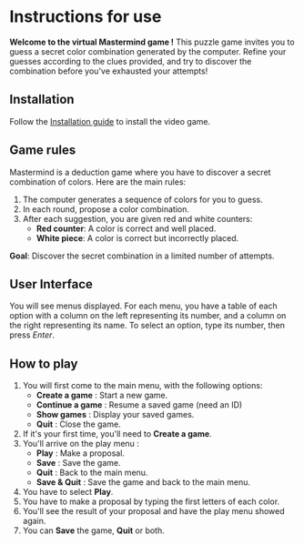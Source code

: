 # Instructions for use

**Welcome to the virtual Mastermind game !**  This puzzle game invites you to guess a secret color combination generated by
the computer. Refine your guesses according to the clues provided, and try to discover the combination before you've
exhausted your attempts!

## Installation

Follow the [Installation guide](../README.md) to install the video game.

## Game rules

Mastermind is a deduction game where you have to discover a secret combination of colors. Here are the main rules:

1. The computer generates a sequence of colors for you to guess.
2. In each round, propose a color combination.
3. After each suggestion, you are given red and white counters:
    - **Red counter**: A color is correct and well placed.
    - **White piece**: A color is correct but incorrectly placed.

**Goal**: Discover the secret combination in a limited number of attempts.

## User Interface

You will see menus displayed. For each menu, you have a table of each option with a column on the left representing
its number, and a column on the right representing its name. To select an option, type its number, then press _Enter_.

## How to play

1. You will first come to the main menu, with the following options:
    * **Create a game** : Start a new game.
    * **Continue a game** : Resume a saved game (need an ID)
    * **Show games** : Display your saved games.
    * **Quit** : Close the game.
2. If it's your first time, you'll need to **Create a game**.
3. You'll arrive on the play menu :
    * **Play** : Make a proposal.
    * **Save** : Save the game.
    * **Quit** : Back to the main menu.
    * **Save & Quit** : Save the game and back to the main menu.
4. You have to select **Play**.
5. You have to make a proposal by typing the first letters of each color.
6. You'll see the result of your proposal and have the play menu showed again.
7. You can **Save** the game, **Quit** or both.
